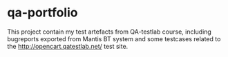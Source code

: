# qa-portfolio
This project contain my test artefacts from QA-testlab course, including bugreports exported from Mantis BT system and some testcases related to the http://opencart.qatestlab.net/ test site.
